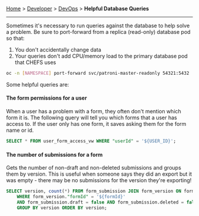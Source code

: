[Home](.) > [Developer](Developer) > [DevOps](DevOps) > **Helpful Database Queries**
***

Sometimes it's necessary to run queries against the database to help solve a problem. Be sure to port-forward from a replica (read-only) database pod so that:
1. You don't accidentally change data
1. Your queries don't add CPU/memory load to the primary database pod that CHEFS uses

```bash
oc -n [NAMESPACE] port-forward svc/patroni-master-readonly 54321:5432
```

Some helpful queries are:

#### The form permissions for a user

When a user has a problem with a form, they often don't mention which form it is. The following query will tell you which forms that a user has access to. If the user only has one form, it saves asking them for the form name or id.

```sql
SELECT * FROM user_form_access_vw WHERE "userId" = '${USER_ID}';
```

#### The number of submissions for a form

Gets the number of non-draft and non-deleted submissions and groups them by version. This is useful when someone says they did an export but it was empty - there may be no submissions for the version they're exporting!

```sql
SELECT version, count(*) FROM form_submission JOIN form_version ON form_submission."formVersionId" = form_version.id
    WHERE form_version."formId" = '${formId}'
    AND form_submission.draft = false AND form_submission.deleted = false
    GROUP BY version ORDER BY version;
```

